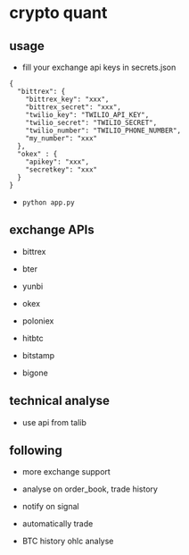 # crypto quant

## usage

- fill your exchange api keys in secrets.json

```
{
  "bittrex": {
    "bittrex_key": "xxx",
    "bittrex_secret": "xxx",
    "twilio_key": "TWILIO_API_KEY",
    "twilio_secret": "TWILIO_SECRET",
    "twilio_number": "TWILIO_PHONE_NUMBER",
    "my_number": "xxx"
  },
  "okex" : {
    "apikey": "xxx",
    "secretkey": "xxx"
  }
}

```

- `python app.py`

## exchange APIs

- bittrex

- bter

- yunbi

- okex

- poloniex

- hitbtc

- bitstamp

- bigone


## technical analyse

- use api from talib


## following

- more exchange support

- analyse on order_book, trade history

- notify on signal

- automatically trade

- BTC history ohlc analyse